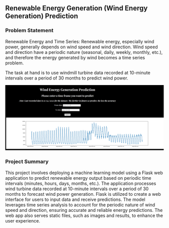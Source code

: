 ## Renewable Energy Generation (Wind Energy Generation) Prediction

### Problem Statement
Renewable Energy and Time Series: Renewable energy, especially wind power, generally depends on wind speed and wind direction. Wind speed and direction have a periodic nature (seasonal, daily, weekly, monthly, etc.), and therefore the energy generated by wind becomes a time series problem.

The task at hand is to use windmill turbine data recorded at 10-minute intervals over a period of 30 months to predict wind power.

![alt text](/app/static/image.png)

### Project Summary
This project involves deploying a machine learning model using a Flask web application to predict renewable energy output based on periodic time intervals (minutes, hours, days, months, etc.). The application processes wind turbine data recorded at 10-minute intervals over a period of 30 months to forecast wind power generation. Flask is utilized to create a web interface for users to input data and receive predictions. The model leverages time series analysis to account for the periodic nature of wind speed and direction, ensuring accurate and reliable energy predictions. The web app also serves static files, such as images and results, to enhance the user experience. 